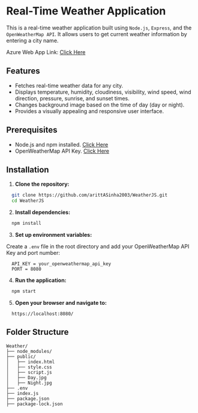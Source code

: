 
# Real-Time Weather Application

This is a real-time weather application built using `Node.js`, `Express`, and the `OpenWeatherMap API`. It allows users to get current weather information by entering a city name.

Azure Web App Link: [Click Here](https://weatherjs.azurewebsites.net/)

## Features

- Fetches real-time weather data for any city.
- Displays temperature, humidity, cloudiness, visibility, wind speed, wind direction, pressure, sunrise, and sunset times.
- Changes background image based on the time of day (day or night).
- Provides a visually appealing and responsive user interface.

## Prerequisites

- Node.js and npm installed. [Click Here](https://nodejs.org/)
- OpenWeatherMap API Key. [Click Here](https://openweathermap.org/api)

## Installation

1. **Clone the repository:**

```bash
  git clone https://github.com/arittASinha2003/WeatherJS.git
  cd WeatherJS
```

2. **Install dependencies:**

```bash
  npm install
```

3. **Set up environment variables:**

Create a `.env` file in the root directory and add your OpenWeatherMap API Key and port number:

```plaintext
  API_KEY = your_openweathermap_api_key
  PORT = 8080
```

4. **Run the application:**

```bash
  npm start
```

5. **Open your browser and navigate to:**

```plaintext
  https://localhost:8080/
```

## Folder Structure

```plaintext
Weather/
├── node_modules/
├── public/
│   ├── index.html
│   ├── style.css
│   ├── script.js
│   ├── Day.jpg
│   ├── Night.jpg
├── .env
├── index.js
├── package.json
├── package-lock.json
```
